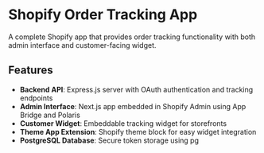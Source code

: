 # Shopify Order Tracking App

A complete Shopify app that provides order tracking functionality with both admin interface and customer-facing widget.

## Features

- **Backend API**: Express.js server with OAuth authentication and tracking endpoints
- **Admin Interface**: Next.js app embedded in Shopify Admin using App Bridge and Polaris
- **Customer Widget**: Embeddable tracking widget for storefronts
- **Theme App Extension**: Shopify theme block for easy widget integration
- **PostgreSQL Database**: Secure token storage using pg
